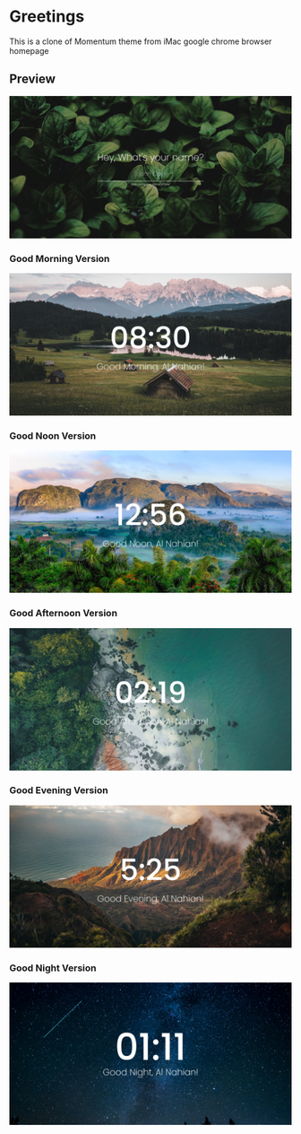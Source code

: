 # Greetings
This is a clone of Momentum theme from iMac google chrome browser homepage

## Preview
<img src="https://raw.githubusercontent.com/Raam043/Greetings/main/preview.jpg"/>

### Good Morning Version
<img src="https://raw.githubusercontent.com/Raam043/Greetings/main/gm-preview.jpg"/>

### Good Noon Version
<img src="https://raw.githubusercontent.com/Raam043/Greetings/main/gb-preview.jpg"/>

### Good Afternoon Version
<img src="https://raw.githubusercontent.com/Raam043/Greetings/main/af-preview.jpg"/>

### Good Evening Version
<img src="https://raw.githubusercontent.com/Raam043/Greetings/main/ev-preview.jpg"/>

### Good Night Version
<img src="https://raw.githubusercontent.com/Raam043/Greetings/main/gn-preview.jpg"/>
